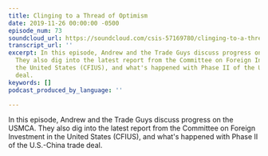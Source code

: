 ```yaml
---
title: Clinging to a Thread of Optimism
date: 2019-11-26 00:00:00 -0500
episode_num: 73
soundcloud_url: https://soundcloud.com/csis-57169780/clinging-to-a-thread-of
transcript_url: ''
excerpt: In this episode, Andrew and the Trade Guys discuss progress on the USMCA.
  They also dig into the latest report from the Committee on Foreign Investment in
  the United States (CFIUS), and what's happened with Phase II of the U.S.-China trade
  deal.
keywords: []
podcast_produced_by_language: ''

---
```

In this episode, Andrew and the Trade Guys discuss progress on the USMCA. They also dig into the latest report from the Committee on Foreign Investment in the United States (CFIUS), and what's happened with Phase II of the U.S.-China trade deal.